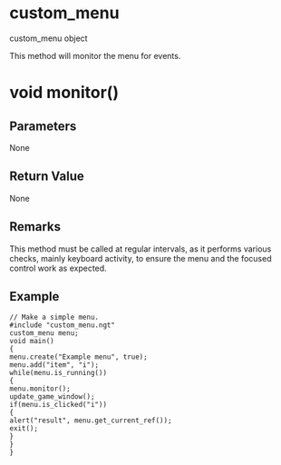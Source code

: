 # custom_menu

custom_menu object


This method will monitor the menu for events.

# void monitor()

## Parameters

None

## Return Value

None

## Remarks

This method must be called at regular intervals, as it performs various checks, mainly keyboard activity, to ensure the menu and the focused control work as expected.

## Example

```
// Make a simple menu.
#include "custom_menu.ngt"
custom_menu menu;
void main()
{
menu.create("Example menu", true);
menu.add("item", "i");
while(menu.is_running())
{
menu.monitor();
update_game_window();
if(menu.is_clicked("i"))
{
alert("result", menu.get_current_ref());
exit();
}
}
}
```
